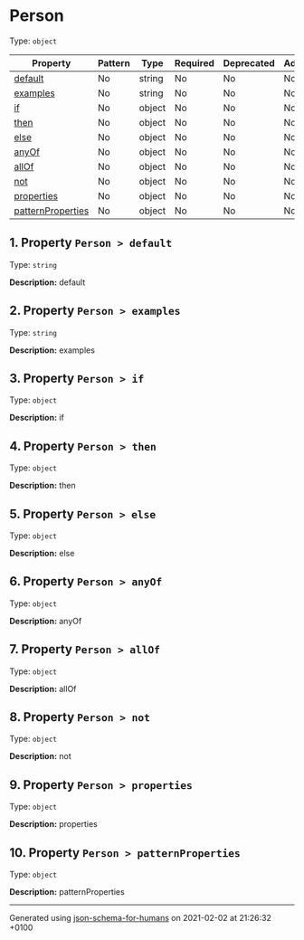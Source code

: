 

# Person

Type: `object`

| Property | Pattern | Type | Required | Deprecated | Additional | Description |
| -------- | ------- | ---- | -------- | ---------- | ---------- | ----------- |
| [default](#default)|No|string|No|No| No|default|
| [examples](#examples)|No|string|No|No| No|examples|
| [if](#if)|No|object|No|No| No|if|
| [then](#then)|No|object|No|No| No|then|
| [else](#else)|No|object|No|No| No|else|
| [anyOf](#anyOf)|No|object|No|No| No|anyOf|
| [allOf](#allOf)|No|object|No|No| No|allOf|
| [not](#not)|No|object|No|No| No|not|
| [properties](#properties)|No|object|No|No| No|properties|
| [patternProperties](#patternProperties)|No|object|No|No| No|patternProperties|

##  <a name="default"></a>1.  Property `Person > default`

Type: `string`

**Description:** default

##  <a name="examples"></a>2.  Property `Person > examples`

Type: `string`

**Description:** examples

##  <a name="if"></a>3.  Property `Person > if`

Type: `object`

**Description:** if

##  <a name="then"></a>4.  Property `Person > then`

Type: `object`

**Description:** then

##  <a name="else"></a>5.  Property `Person > else`

Type: `object`

**Description:** else

##  <a name="anyOf"></a>6.  Property `Person > anyOf`

Type: `object`

**Description:** anyOf

##  <a name="allOf"></a>7.  Property `Person > allOf`

Type: `object`

**Description:** allOf

##  <a name="not"></a>8.  Property `Person > not`

Type: `object`

**Description:** not

##  <a name="properties"></a>9.  Property `Person > properties`

Type: `object`

**Description:** properties

##  <a name="patternProperties"></a>10.  Property `Person > patternProperties`

Type: `object`

**Description:** patternProperties

----------------------------------------------------------------------------------------------------------------------------
Generated using [json-schema-for-humans](https://github.com/coveooss/json-schema-for-humans) on 2021-02-02 at 21:26:32 +0100